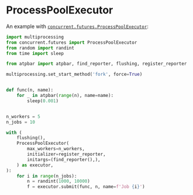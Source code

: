 # ProcessPoolExecutor

An example with [`concurrent.futures.ProcessPoolExecutor`](https://docs.python.org/3/library/concurrent.futures.html#processpoolexecutor):

```python
import multiprocessing
from concurrent.futures import ProcessPoolExecutor
from random import randint
from time import sleep

from atpbar import atpbar, find_reporter, flushing, register_reporter

multiprocessing.set_start_method('fork', force=True)


def func(n, name):
    for _ in atpbar(range(n), name=name):
        sleep(0.001)


n_workers = 5
n_jobs = 10

with (
    flushing(),
    ProcessPoolExecutor(
        max_workers=n_workers,
        initializer=register_reporter,
        initargs=(find_reporter(),),
    ) as executor,
):
    for i in range(n_jobs):
        n = randint(1000, 10000)
        f = executor.submit(func, n, name=f'Job {i}')
```
